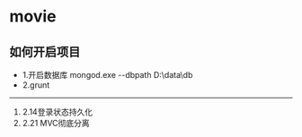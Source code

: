 # movie
## 如何开启项目
- 1.开启数据库 mongod.exe --dbpath D:\data\db
- 2.grunt

***
1. 2.14登录状态持久化
2. 2.21 MVC彻底分离
